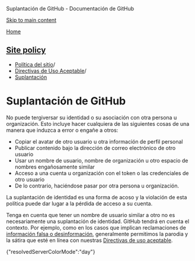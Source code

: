 Suplantación de GitHub - Documentación de GitHub

[Skip to main content](#main-content)

[Home](/es)

[Site policy](/es/site-policy)
----------

* [Política del sitio](/es/site-policy)/
* [Directivas de Uso Aceptable](/es/site-policy/acceptable-use-policies)/
* [Suplantación](/es/site-policy/acceptable-use-policies/github-impersonation)

Suplantación de GitHub
==========

No puede tergiversar su identidad o su asociación con otra persona u organización. Esto incluye hacer cualquiera de las siguientes cosas de una manera que induzca a error o engañe a otros:

* Copiar el avatar de otro usuario u otra información de perfil personal
* Publicar contenido bajo la dirección de correo electrónico de otro usuario
* Usar un nombre de usuario, nombre de organización u otro espacio de nombres engañosamente similar
* Acceso a una cuenta u organización con el token o las credenciales de otro usuario
* De lo contrario, haciéndose pasar por otra persona u organización.

La suplantación de identidad es una forma de acoso y la violación de esta política puede dar lugar a la pérdida de acceso a su cuenta.

Tenga en cuenta que tener un nombre de usuario similar a otro no es necesariamente una suplantación de identidad. GitHub tendrá en cuenta el contexto. Por ejemplo, como en los casos que implican reclamaciones de [información falsa o desinformación](/es/site-policy/acceptable-use-policies/github-misinformation-and-disinformation), generalmente permitimos la parodia y la sátira que esté en línea con nuestras [Directivas de uso aceptable](/es/site-policy/acceptable-use-policies/github-acceptable-use-policies).

{"resolvedServerColorMode":"day"}
